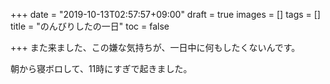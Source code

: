 +++
date = "2019-10-13T02:57:57+09:00"
draft = true
images = []
tags = []
title = "のんびりしたの一日"
toc = false

+++
また来ました、この嫌な気持ちが、一日中に何もしたくないんです。

朝から寝ボロして、11時にすぎで起きました。